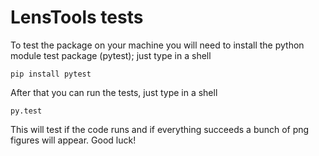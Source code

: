 LensTools tests
================

To test the package on your machine you will need to install the python module test package (pytest); just type in a shell

    pip install pytest

After that you can run the tests, just type in a shell

    py.test

This will test if the code runs and if everything succeeds a bunch of png figures will appear. Good luck!